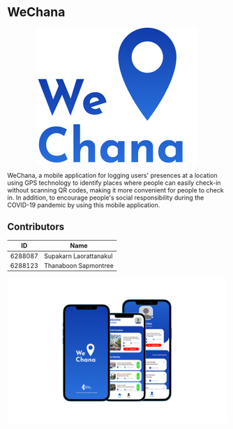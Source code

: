 # WeChana
<p align="center">
  <img src="assets/wechana-logo.png" />
</p>

WeChana, a mobile application for logging users' presences at a location using GPS technology to identify places where people can easily check-in without scanning QR codes, making it more convenient for people to check in. In addition, to encourage people's social responsibility during the COVID-19 pandemic by using this mobile application.

## Contributors

| ID      | Name                   |
| ------- | ---------------------- |
| 6288087 | Supakarn Laorattanakul |
| 6288123 | Thanaboon Sapmontree   |

![This is an image](assets/wechana-mockup-1.png)
